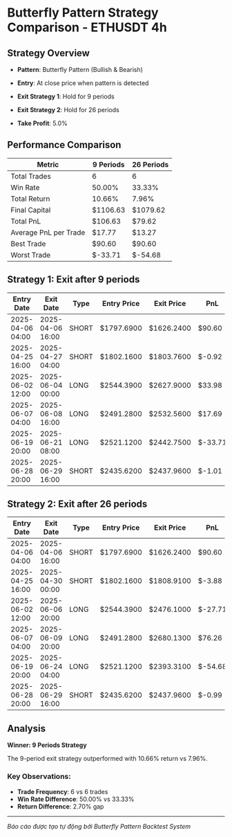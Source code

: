 # Butterfly Pattern Strategy Comparison - ETHUSDT 4h

## Strategy Overview
- **Pattern**: Butterfly Pattern (Bullish & Bearish)
- **Entry**: At close price when pattern is detected
- **Exit Strategy 1**: Hold for 9 periods
- **Exit Strategy 2**: Hold for 26 periods

- **Take Profit**: 5.0%

## Performance Comparison

| Metric | 9 Periods | 26 Periods |
|--------|-----------|------------|
| Total Trades | 6 | 6 |
| Win Rate | 50.00% | 33.33% |
| Total Return | 10.66% | 7.96% |
| Final Capital | $1106.63 | $1079.62 |
| Total PnL | $106.63 | $79.62 |
| Average PnL per Trade | $17.77 | $13.27 |
| Best Trade | $90.60 | $90.60 |
| Worst Trade | $-33.71 | $-54.68 |

## Strategy 1: Exit after 9 periods

| Entry Date | Exit Date | Type | Entry Price | Exit Price | PnL | PnL % | Pattern Type | Exit Reason |
|------------|-----------|------|-------------|------------|-----|-------|-------------|-------------|
| 2025-04-06 04:00 | 2025-04-06 16:00 | SHORT | $1797.6900 | $1626.2400 | $90.60 | 9.54% | Bearish Butterfly | TP |
| 2025-04-25 16:00 | 2025-04-27 04:00 | SHORT | $1802.1600 | $1803.7600 | $-0.92 | -0.09% | Bearish Butterfly | Time |
| 2025-06-02 12:00 | 2025-06-04 00:00 | LONG | $2544.3900 | $2627.9000 | $33.98 | 3.28% | Bullish Butterfly | Time |
| 2025-06-07 04:00 | 2025-06-08 16:00 | LONG | $2491.2800 | $2532.5600 | $17.69 | 1.66% | Bullish Butterfly | Time |
| 2025-06-19 20:00 | 2025-06-21 08:00 | LONG | $2521.1200 | $2442.7500 | $-33.71 | -3.11% | Bullish Butterfly | Time |
| 2025-06-28 20:00 | 2025-06-29 16:00 | SHORT | $2435.6200 | $2437.9600 | $-1.01 | -0.10% | Bearish Butterfly | End |

## Strategy 2: Exit after 26 periods

| Entry Date | Exit Date | Type | Entry Price | Exit Price | PnL | PnL % | Pattern Type | Exit Reason |
|------------|-----------|------|-------------|------------|-----|-------|-------------|-------------|
| 2025-04-06 04:00 | 2025-04-06 16:00 | SHORT | $1797.6900 | $1626.2400 | $90.60 | 9.54% | Bearish Butterfly | TP |
| 2025-04-25 16:00 | 2025-04-30 00:00 | SHORT | $1802.1600 | $1808.9100 | $-3.88 | -0.37% | Bearish Butterfly | Time |
| 2025-06-02 12:00 | 2025-06-06 20:00 | LONG | $2544.3900 | $2476.1000 | $-27.71 | -2.68% | Bullish Butterfly | Time |
| 2025-06-07 04:00 | 2025-06-09 20:00 | LONG | $2491.2800 | $2680.1300 | $76.26 | 7.58% | Bullish Butterfly | TP |
| 2025-06-19 20:00 | 2025-06-24 04:00 | LONG | $2521.1200 | $2393.3100 | $-54.68 | -5.07% | Bullish Butterfly | Time |
| 2025-06-28 20:00 | 2025-06-29 16:00 | SHORT | $2435.6200 | $2437.9600 | $-0.99 | -0.10% | Bearish Butterfly | End |

## Analysis

**Winner: 9 Periods Strategy**

The 9-period exit strategy outperformed with 10.66% return vs 7.96%.

### Key Observations:
- **Trade Frequency**: 6 vs 6 trades
- **Win Rate Difference**: 50.00% vs 33.33%
- **Return Difference**: 2.70% gap

---
*Báo cáo được tạo tự động bởi Butterfly Pattern Backtest System*
